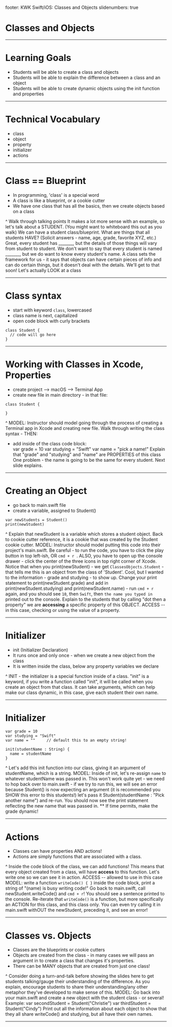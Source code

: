footer: KWK Swift/iOS: Classes and Objects
slidenumbers: true

# Classes and Objects

---

# Learning Goals

* Students will be able to create a class and objects
* Students will be able to explain the difference between a class and an object
* Students will be able to create dynamic objects using the init function and properties

---

# Technical Vocabulary

* class
* object
* property
* initializer
* actions

---

# Class == Blueprint

* In programming, 'class' is a special word
* A class is like a blueprint, or a cookie cutter
* We have one class that has all the basics, then we create objects based on a class

^ Walk through talking points
It makes a lot more sense with an example, so let's talk about a STUDENT. (You might want to whiteboard this out as you walk)
We can have a student class/blueprint. What are things that all students HAVE? (Solicit answers - name, age, grade, favorite XYZ, etc.)
Great, every student has _______, but the details of those things will vary from student to student. We don't want to say that every student is named _______, but we do want to know every student's name.
A class sets the framework for us - it says that objects can have certain pieces of info and can do certain things, but it doesn't deal with the details. We'll get to that soon!
Let's actually LOOK at a class

---

# Class syntax

* start with keyword `class`, lowercased
* class name is next, capitalized
* open code block with curly brackets

```
class Student {
  // code will go here
}
```

---

# Working with Classes in Xcode, Properties

* create project --> macOS --> Terminal App
* create new file in main directory - in that file:


```
class Student {

}
```

^ MODEL: Instructor should model going through the process of creating a Terminal app in Xcode and creating new file.
Walk through writing the class syntax - THEN:
- add inside of the class code block:     
var grade = 10
var studying = "Swift"
var name = "pick a name!"
Explain that "grade" and "studying" and "name" are PROPERTIES of this class
One problem - the name is going to be the same for every student. Next slide explains.

---

# Creating an Object

* go back to main.swift file
* create a variable, assigned to Student()
```
var newStudents = Student()
print(newStudent)
```


^ Explain that newStudent is a variable which stores a student object. Back to cookie cutter reference, it is a cookie that was created by the Student cookie cutter.
<Move to Xcode to model>
MODEL: Instructor should model putting this code into their project's main.swift. Be careful - to run the code, you have to click the play button in top left-ish, OR `cmd + r `. ALSO, you have to open up the console drawer - click the center of the three icons in top right corner of Xcode.
Notice that when you print(newStudent) - we get `ClassesObjects.Student` - that tells me this is an object from the class of 'Student'. Cool, but I wanted to the information - grade and studying - to show up.
Change your print statement to print(newStudent.grade) and add in print(newStudent.studying) and print(newStudent.name) - run `cmd + r` again, and you should see `10`, then `Swift`, then `the name you typed in` printed out to the console.
Explain to the students that by calling "dot then a property" we are **accessing** a specific property of this OBJECT. ACCESS -- in this case, checking or using the value of a property.

---

# Initializer

* init (Initializer Declaration)
* It runs once and only once - when we create a new object from the class
* It is written inside the class, below any property variables we declare

^ INIT - the initializer is a special function inside of a class. "init" is a keyword, if you write a function called "init", it will be called when you create an object from that class.
It can take arguments, which can help make our class dynamic, in this case, give each student their own name.

---

# Initializer

```
var grade = 10
var studying = "Swift"
var name = ""     // default this to an empty string!

init(studentName : String) {
  name = studentName
}
```
^ Let's add this init function into our class, giving it an argument of studentName, which is a string.
<Move to Xcode to model>
MODEL: Inside of init, let's re-assign `name` to whatever studentName was passed in.
This won't work quite yet - we need to hop back over to main.swift - if we try to run this, we will see an error because Student() is now expecting an argument (it is recommended you SHOW this error to this students!)
let's pass it Student(studentName : "Pick another name") and re-run.
You should now see the print statement reflecting the new name that was passed in.
** If time permits, make the grade dynamic!

---

# Actions

* Classes can have properties AND actions!
* Actions are simply functions that are associated with a class.


^ Inside the code block of the class, we can add functions!
This means that every object created from a class, will have **access** to this function. Let's write one so we can see it in action. ACCESS -- allowed to use in this case
<Move to Xcode to model>
MODEL: write a function `writeCode() { }` inside the code block, print a string of "\(name) is busy writing code!"
Go back to main.swift, call newStudent.writeCode() and `cmd + r`! You should see a sentence printed to the console.
Re-iterate that `writeCode()` is a function, but more specifically an ACTION for this class, and this class only. You can even try calling it in main.swift withOUT the newStudent, preceding it, and see an error!

---

# Classes vs. Objects

* Classes are the blueprints or cookie cutters
* Objects are created from the class - in many cases we will pass an argument in to create a class that changes it's properties.
* There can be MANY objects that are created from just one class!

^ Consider doing a turn-and-talk before showing the slides here to get students talking/gauge their understanding of the difference.
As you explain, encourage students to share their understanding/any other metaphor they've developed to make sense of this.
<Move to Xcode to model>
MODEL: Go back into your main.swift and create a new object with the student class - or several!
Example:
var secondStudent = Student("Christie")
var thirdStudent = Student("Cindy")
Print out all the information about each object to show that they all share writeCode() and studying, but all have their own names.

---
